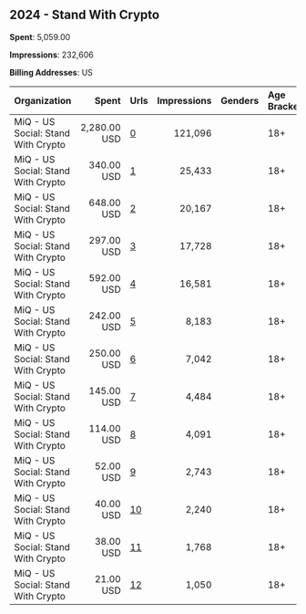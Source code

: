 ## 2024 - Stand With Crypto 
**Spent**: 5,059.00

**Impressions**: 232,606

**Billing Addresses**: US

|Organization|Spent|Urls|Impressions|Genders|Age Brackets|Country Codes|
|:---|---:|:---|---:|:---|:---|:---|
|MiQ - US Social: Stand With Crypto|2,280.00 USD|[0](https://www.snap.com/political-ads/asset/599170355718b021a1ed00a7f1d26a698e69f739ec5123e35cca31627dd13807?mediaType=png)|121,096||18+|united states|
|MiQ - US Social: Stand With Crypto|340.00 USD|[1](https://www.snap.com/political-ads/asset/599170355718b021a1ed00a7f1d26a698e69f739ec5123e35cca31627dd13807?mediaType=png)|25,433||18+|united states|
|MiQ - US Social: Stand With Crypto|648.00 USD|[2](https://www.snap.com/political-ads/asset/e8cf95d9a71f29b6e5bfca280fc15f21ee89177667c7532314274bdb834d22ac?mediaType=png)|20,167||18+|united states|
|MiQ - US Social: Stand With Crypto|297.00 USD|[3](https://www.snap.com/political-ads/asset/599170355718b021a1ed00a7f1d26a698e69f739ec5123e35cca31627dd13807?mediaType=png)|17,728||18+|united states|
|MiQ - US Social: Stand With Crypto|592.00 USD|[4](https://www.snap.com/political-ads/asset/8ec8b47b06cf7fd66362683a5099dbd56d235606fe8a8a1606bebcf491eaebff?mediaType=png)|16,581||18+|united states|
|MiQ - US Social: Stand With Crypto|242.00 USD|[5](https://www.snap.com/political-ads/asset/b4e3dcc8111359381e435d8e440ebed320e25ab4d7e31e8f129fae7fafa098f8?mediaType=mp4)|8,183||18+|united states|
|MiQ - US Social: Stand With Crypto|250.00 USD|[6](https://www.snap.com/political-ads/asset/cb6aa2fc73bf7e05c64397fe9d1da876e732ef35855cdbb3d8b464b2e73cac9d?mediaType=mp4)|7,042||18+|united states|
|MiQ - US Social: Stand With Crypto|145.00 USD|[7](https://www.snap.com/political-ads/asset/71bfa3b763fb0bd1280a46df2913ed75125f0e01415644f96e9122bb5e8f85c4?mediaType=mp4)|4,484||18+|united states|
|MiQ - US Social: Stand With Crypto|114.00 USD|[8](https://www.snap.com/political-ads/asset/5a1eb9f6c001580b027d8b6b002ad385e77bf3a39521094feb54f9a1f6c75fd0?mediaType=mp4)|4,091||18+|united states|
|MiQ - US Social: Stand With Crypto|52.00 USD|[9](https://www.snap.com/political-ads/asset/c0b92f3c9b50d7b8be08dbbf724a6ef3a1e88c6fdcf308680a6c9e8a28967087?mediaType=png)|2,743||18+|united states|
|MiQ - US Social: Stand With Crypto|40.00 USD|[10](https://www.snap.com/political-ads/asset/7ccde47cfac4ce180e2eaa426e44b2979de7bfd137fe6e78c6f1611e519d2dc8?mediaType=png)|2,240||18+|united states|
|MiQ - US Social: Stand With Crypto|38.00 USD|[11](https://www.snap.com/political-ads/asset/a76fa92edead8d4981894f8cfb16b31bf57e7daee822ef28fb2057385a2013c4?mediaType=png)|1,768||18+|united states|
|MiQ - US Social: Stand With Crypto|21.00 USD|[12](https://www.snap.com/political-ads/asset/9692fdae78e7c21d06f0846e06779e441d690605673272c14847f429adebef1a?mediaType=png)|1,050||18+|united states|
